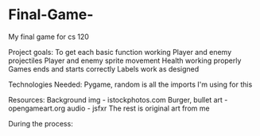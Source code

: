 # Final-Game-
My final game for cs 120

Project goals:
To get each basic function working
Player and enemy projectiles 
Player and enemy sprite movement 
Health working properly
Games ends and starts correctly
Labels work as designed

Technologies Needed:
Pygame, random is all the imports I'm using for this

Resources: 
Background img - istockphotos.com
Burger, bullet art - opengameart.org
audio - jsfxr
The rest is original art from me 

During the process:
